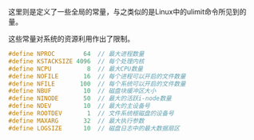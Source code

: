 这里则是定义了一些全局的常量，与之类似的是Linux中的ulimit命令所见到的量。

这些常量对系统的资源利用作出了限制。

```c
#define NPROC        64  // 最大进程数量
#define KSTACKSIZE 4096  // 每个处理内核
#define NCPU          8  // 最大CPU数量
#define NOFILE       16  // 每个进程可以开启的文件数量
#define NFILE       100  // 每个系统可以开启的文件数量
#define NBUF         10  // 磁盘块缓冲区大小
#define NINODE       50  // 最大的活跃i-node数量
#define NDEV         10  // 最大的主设备号
#define ROOTDEV       1  // 文件系统根磁盘的设备号
#define MAXARG       32  // 最大执行参数
#define LOGSIZE      10  // 磁盘日志中的最大数据扇区

```



